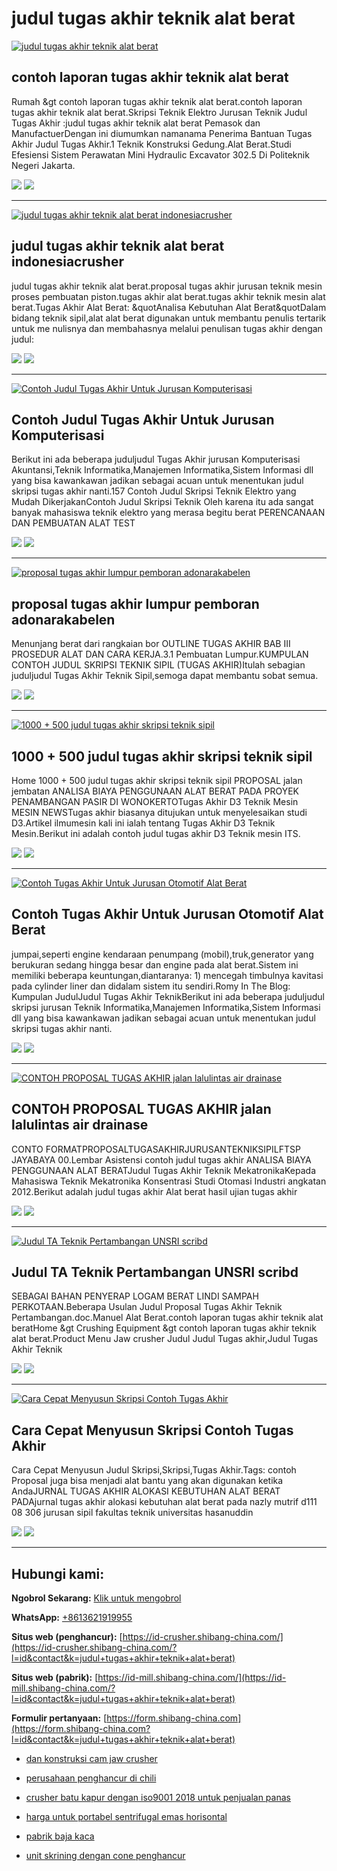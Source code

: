# judul tugas akhir teknik alat berat

<a href="https://swt.shibang-china.com/?l=id&img&k=judul+tugas+akhir+teknik+alat+berat" target="_blank">![judul tugas akhir teknik alat berat](http://static.shibang-china.com/all-800x300/291.jpg)</a>

## contoh laporan tugas akhir teknik alat berat
Rumah &gt contoh laporan tugas akhir teknik alat berat.contoh laporan tugas akhir teknik alat berat.Skripsi Teknik Elektro Jurusan Teknik Judul Tugas Akhir :judul tugas akhir teknik alat berat Pemasok dan ManufactuerDengan ini diumumkan namanama Penerima Bantuan Tugas Akhir Judul Tugas Akhir.1 Teknik Konstruksi Gedung.Alat Berat.Studi Efesiensi Sistem Perawatan Mini Hydraulic Excavator 302.5 Di Politeknik Negeri Jakarta.


<a href="https://whatsapp.shibangsoft.com/WhatsApp.php" target="_blank" title="WhatsApp">![](http://static.shibang-china.com/icon/whatsapp.png)</a> <a href="https://swt.shibang-china.com/?l=id&icon&k=judul+tugas+akhir+teknik+alat+berat" target="_blank">![](http://static.shibang-china.com/icon/chat-id.png)</a>

---

<a href="https://swt.shibang-china.com/?l=id&img&k=judul+tugas+akhir+teknik+alat+berat" target="_blank">![judul tugas akhir teknik alat berat indonesiacrusher](http://static.shibang-china.com/all-800x300/320.jpg)</a>

## judul tugas akhir teknik alat berat indonesiacrusher
judul tugas akhir teknik alat berat.proposal tugas akhir jurusan teknik mesin proses pembuatan piston.tugas akhir alat berat.tugas akhir teknik mesin alat berat.Tugas Akhir Alat Berat: &quotAnalisa Kebutuhan Alat Berat&quotDalam bidang teknik sipil,alat alat berat digunakan untuk membantu penulis tertarik untuk me nulisnya dan membahasnya melalui penulisan tugas akhir dengan judul:


<a href="https://whatsapp.shibangsoft.com/WhatsApp.php" target="_blank" title="WhatsApp">![](http://static.shibang-china.com/icon/whatsapp.png)</a> <a href="https://swt.shibang-china.com/?l=id&icon&k=judul+tugas+akhir+teknik+alat+berat" target="_blank">![](http://static.shibang-china.com/icon/chat-id.png)</a>

---

<a href="https://swt.shibang-china.com/?l=id&img&k=judul+tugas+akhir+teknik+alat+berat" target="_blank">![Contoh Judul Tugas Akhir Untuk Jurusan Komputerisasi](http://static.shibang-china.com/all-800x300/427.jpg)</a>

## Contoh Judul Tugas Akhir Untuk Jurusan Komputerisasi
Berikut ini ada beberapa juduljudul Tugas Akhir jurusan Komputerisasi Akuntansi,Teknik Informatika,Manajemen Informatika,Sistem Informasi dll yang bisa kawankawan jadikan sebagai acuan untuk menentukan judul skripsi tugas akhir nanti.157 Contoh Judul Skripsi Teknik Elektro yang Mudah DikerjakanContoh Judul Skripsi Teknik Oleh karena itu ada sangat banyak mahasiswa teknik elektro yang merasa begitu berat PERENCANAAN DAN PEMBUATAN ALAT TEST


<a href="https://whatsapp.shibangsoft.com/WhatsApp.php" target="_blank" title="WhatsApp">![](http://static.shibang-china.com/icon/whatsapp.png)</a> <a href="https://swt.shibang-china.com/?l=id&icon&k=judul+tugas+akhir+teknik+alat+berat" target="_blank">![](http://static.shibang-china.com/icon/chat-id.png)</a>

---

<a href="https://swt.shibang-china.com/?l=id&img&k=judul+tugas+akhir+teknik+alat+berat" target="_blank">![proposal tugas akhir lumpur pemboran adonarakabelen](http://static.shibang-china.com/all-800x300/875.jpg)</a>

## proposal tugas akhir lumpur pemboran adonarakabelen
Menunjang berat dari rangkaian bor OUTLINE TUGAS AKHIR BAB III PROSEDUR ALAT DAN CARA KERJA.3.1 Pembuatan Lumpur.KUMPULAN CONTOH JUDUL SKRIPSI TEKNIK SIPIL (TUGAS AKHIR)Itulah sebagian juduljudul Tugas Akhir Teknik Sipil,semoga dapat membantu sobat semua.


<a href="https://whatsapp.shibangsoft.com/WhatsApp.php" target="_blank" title="WhatsApp">![](http://static.shibang-china.com/icon/whatsapp.png)</a> <a href="https://swt.shibang-china.com/?l=id&icon&k=judul+tugas+akhir+teknik+alat+berat" target="_blank">![](http://static.shibang-china.com/icon/chat-id.png)</a>

---

<a href="https://swt.shibang-china.com/?l=id&img&k=judul+tugas+akhir+teknik+alat+berat" target="_blank">![1000 + 500 judul tugas akhir skripsi teknik sipil](http://static.shibang-china.com/all-800x300/563.jpg)</a>

## 1000 + 500 judul tugas akhir skripsi teknik sipil
Home 1000 + 500 judul tugas akhir skripsi teknik sipil PROPOSAL jalan jembatan ANALISA BIAYA PENGGUNAAN ALAT BERAT PADA PROYEK PENAMBANGAN PASIR DI WONOKERTOTugas Akhir D3 Teknik Mesin MESIN NEWSTugas akhir biasanya ditujukan untuk menyelesaikan studi D3.Artikel ilmumesin kali ini ialah tentang Tugas Akhir D3 Teknik Mesin.Berikut ini adalah contoh judul tugas akhir D3 Teknik mesin ITS.


<a href="https://whatsapp.shibangsoft.com/WhatsApp.php" target="_blank" title="WhatsApp">![](http://static.shibang-china.com/icon/whatsapp.png)</a> <a href="https://swt.shibang-china.com/?l=id&icon&k=judul+tugas+akhir+teknik+alat+berat" target="_blank">![](http://static.shibang-china.com/icon/chat-id.png)</a>

---

<a href="https://swt.shibang-china.com/?l=id&img&k=judul+tugas+akhir+teknik+alat+berat" target="_blank">![Contoh Tugas Akhir Untuk Jurusan Otomotif Alat Berat](http://static.shibang-china.com/all-800x300/71.jpg)</a>

## Contoh Tugas Akhir Untuk Jurusan Otomotif Alat Berat
jumpai,seperti engine kendaraan penumpang (mobil),truk,generator yang berukuran sedang hingga besar dan engine pada alat berat.Sistem ini memiliki beberapa keuntungan,diantaranya: 1) mencegah timbulnya kavitasi pada cylinder liner dan didalam sistem itu sendiri.Romy In The Blog: Kumpulan JudulJudul Tugas Akhir TeknikBerikut ini ada beberapa juduljudul skripsi jurusan Teknik Informatika,Manajemen Informatika,Sistem Informasi dll yang bisa kawankawan jadikan sebagai acuan untuk menentukan judul skripsi tugas akhir nanti.


<a href="https://whatsapp.shibangsoft.com/WhatsApp.php" target="_blank" title="WhatsApp">![](http://static.shibang-china.com/icon/whatsapp.png)</a> <a href="https://swt.shibang-china.com/?l=id&icon&k=judul+tugas+akhir+teknik+alat+berat" target="_blank">![](http://static.shibang-china.com/icon/chat-id.png)</a>

---

<a href="https://swt.shibang-china.com/?l=id&img&k=judul+tugas+akhir+teknik+alat+berat" target="_blank">![CONTOH PROPOSAL TUGAS AKHIR jalan lalulintas air drainase](http://static.shibang-china.com/all-800x300/1173.jpg)</a>

## CONTOH PROPOSAL TUGAS AKHIR jalan lalulintas air drainase
CONTO FORMATPROPOSALTUGASAKHIRJURUSANTEKNIKSIPILFTSP JAYABAYA 00.Lembar Asistensi contoh judul tugas akhir ANALISA BIAYA PENGGUNAAN ALAT BERATJudul Tugas Akhir Teknik MekatronikaKepada Mahasiswa Teknik Mekatronika Konsentrasi Studi Otomasi Industri angkatan 2012.Berikut adalah judul tugas akhir Alat berat hasil ujian tugas akhir


<a href="https://whatsapp.shibangsoft.com/WhatsApp.php" target="_blank" title="WhatsApp">![](http://static.shibang-china.com/icon/whatsapp.png)</a> <a href="https://swt.shibang-china.com/?l=id&icon&k=judul+tugas+akhir+teknik+alat+berat" target="_blank">![](http://static.shibang-china.com/icon/chat-id.png)</a>

---

<a href="https://swt.shibang-china.com/?l=id&img&k=judul+tugas+akhir+teknik+alat+berat" target="_blank">![Judul TA Teknik Pertambangan UNSRI scribd](http://static.shibang-china.com/all-800x300/592.jpg)</a>

## Judul TA Teknik Pertambangan UNSRI scribd
SEBAGAI BAHAN PENYERAP LOGAM BERAT LINDI SAMPAH PERKOTAAN.Beberapa Usulan Judul Proposal Tugas Akhir Teknik Pertambangan.doc.Manuel Alat Berat.contoh laporan tugas akhir teknik alat beratHome &gt Crushing Equipment &gt contoh laporan tugas akhir teknik alat berat.Product Menu Jaw crusher Judul Judul Tugas akhir,Judul Tugas Akhir Teknik


<a href="https://whatsapp.shibangsoft.com/WhatsApp.php" target="_blank" title="WhatsApp">![](http://static.shibang-china.com/icon/whatsapp.png)</a> <a href="https://swt.shibang-china.com/?l=id&icon&k=judul+tugas+akhir+teknik+alat+berat" target="_blank">![](http://static.shibang-china.com/icon/chat-id.png)</a>

---

<a href="https://swt.shibang-china.com/?l=id&img&k=judul+tugas+akhir+teknik+alat+berat" target="_blank">![Cara Cepat Menyusun Skripsi Contoh Tugas Akhir](http://static.shibang-china.com/all-800x300/632.jpg)</a>

## Cara Cepat Menyusun Skripsi Contoh Tugas Akhir
Cara Cepat Menyusun Judul Skripsi,Skripsi,Tugas Akhir.Tags: contoh Proposal juga bisa menjadi alat bantu yang akan digunakan ketika AndaJURNAL TUGAS AKHIR ALOKASI KEBUTUHAN ALAT BERAT PADAjurnal tugas akhir alokasi kebutuhan alat berat pada nazly mutrif d111 08 306 jurusan sipil fakultas teknik universitas hasanuddin


<a href="https://whatsapp.shibangsoft.com/WhatsApp.php" target="_blank" title="WhatsApp">![](http://static.shibang-china.com/icon/whatsapp.png)</a> <a href="https://swt.shibang-china.com/?l=id&icon&k=judul+tugas+akhir+teknik+alat+berat" target="_blank">![](http://static.shibang-china.com/icon/chat-id.png)</a>

---
## Hubungi kami:

**Ngobrol Sekarang:** [Klik untuk mengobrol](https://swt.shibang-china.com?l=id&contact&k=judul+tugas+akhir+teknik+alat+berat)

**WhatsApp:**  [+8613621919955](https://whatsapp.shibangsoft.com/WhatsApp.php)

**Situs web (penghancur):** [https://id-crusher.shibang-china.com/](https://id-crusher.shibang-china.com/?l=id&contact&k=judul+tugas+akhir+teknik+alat+berat)

**Situs web (pabrik):** [https://id-mill.shibang-china.com/](https://id-mill.shibang-china.com/?l=id&contact&k=judul+tugas+akhir+teknik+alat+berat)

**Formulir pertanyaan:** [https://form.shibang-china.com](https://form.shibang-china.com?l=id&contact&k=judul+tugas+akhir+teknik+alat+berat)

* [dan konstruksi cam jaw crusher](../49/dan%20konstruksi%20cam%20jaw%20crusher.md)

* [perusahaan penghancur di chili](../46/perusahaan%20penghancur%20di%20chili.md)

* [crusher batu kapur dengan iso9001 2018 untuk penjualan panas](../49/crusher%20batu%20kapur%20dengan%20iso9001%202018%20untuk%20penjualan%20panas.md)

* [harga untuk portabel sentrifugal emas horisontal](../46/harga%20untuk%20portabel%20sentrifugal%20emas%20horisontal.md)

* [pabrik baja kaca](../42/pabrik%20baja%20kaca.md)

* [unit skrining dengan cone penghancur](../42/unit%20skrining%20dengan%20cone%20penghancur.md)